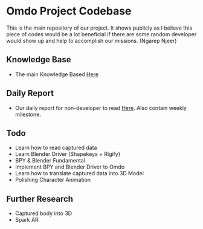 # Omdo Project Codebase

This is the main repository of our project. It shows publicly as I believe this piece of codes would be a lot beneficial if there are some random developer would show up and help to accomplish our missions. (Ngarep Njeer)

## Knowledge Base
- The main Knowledge Based [Here](https://github.com/)

## Daily Report
- Our daily report for non-developer to read [Here](https://github.com/reizigerzx/omdo-notes/daily-report). Also contain weekly milestone.

## Todo
- Learn how to read captured data
- Learn Blender Driver (Shapekeys + Rigify)
- BPY & Blender Fundamental
- Implement BPY and Blender Driver to Omdo
- Learn how to translate captured data into 3D Model
- Polishing Character Animation


## Further Research
- Captured body into 3D
- Spark AR
